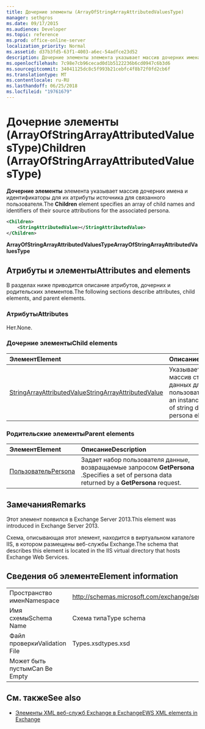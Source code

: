 ```yaml
---
title: Дочерние элементы (ArrayOfStringArrayAttributedValuesType)
manager: sethgros
ms.date: 09/17/2015
ms.audience: Developer
ms.topic: reference
ms.prod: office-online-server
localization_priority: Normal
ms.assetid: d37b3fd5-63f1-4003-a6ec-54adfce23d52
description: Дочерние элементы элемента указывает массив дочерних имена и идентификаторы для их атрибуты источника для связанного пользователя.
ms.openlocfilehash: 7c98e7cb96cecad0d1b5122236b6cd0947c6b3d6
ms.sourcegitcommit: 34041125dc8c5f993b21cebfc4f8b72f0fd2cb6f
ms.translationtype: MT
ms.contentlocale: ru-RU
ms.lasthandoff: 06/25/2018
ms.locfileid: "19761679"
---
```

# <a name="children-arrayofstringarrayattributedvaluestype"></a><span data-ttu-id="3f3a3-103">Дочерние элементы (ArrayOfStringArrayAttributedValuesType)</span><span class="sxs-lookup"><span data-stu-id="3f3a3-103">Children (ArrayOfStringArrayAttributedValuesType)</span></span>

<span data-ttu-id="3f3a3-104">**Дочерние элементы** элемента указывает массив дочерних имена и идентификаторы для их атрибуты источника для связанного пользователя.</span><span class="sxs-lookup"><span data-stu-id="3f3a3-104">The **Children** element specifies an array of child names and identifiers of their source attributions for the associated persona.</span></span> 
  
```XML
<Children>
    <StringAttributedValue></StringAttributedValue>
</Children>
```

 <span data-ttu-id="3f3a3-105">**ArrayOfStringArrayAttributedValuesType**</span><span class="sxs-lookup"><span data-stu-id="3f3a3-105">**ArrayOfStringArrayAttributedValuesType**</span></span>
## <a name="attributes-and-elements"></a><span data-ttu-id="3f3a3-106">Атрибуты и элементы</span><span class="sxs-lookup"><span data-stu-id="3f3a3-106">Attributes and elements</span></span>

<span data-ttu-id="3f3a3-107">В разделах ниже приводится описание атрибутов, дочерних и родительских элементов.</span><span class="sxs-lookup"><span data-stu-id="3f3a3-107">The following sections describe attributes, child elements, and parent elements.</span></span>
  
### <a name="attributes"></a><span data-ttu-id="3f3a3-108">Атрибуты</span><span class="sxs-lookup"><span data-stu-id="3f3a3-108">Attributes</span></span>

<span data-ttu-id="3f3a3-109">Нет.</span><span class="sxs-lookup"><span data-stu-id="3f3a3-109">None.</span></span>
  
### <a name="child-elements"></a><span data-ttu-id="3f3a3-110">Дочерние элементы</span><span class="sxs-lookup"><span data-stu-id="3f3a3-110">Child elements</span></span>

|<span data-ttu-id="3f3a3-111">**Элемент**</span><span class="sxs-lookup"><span data-stu-id="3f3a3-111">**Element**</span></span>|<span data-ttu-id="3f3a3-112">**Описание**</span><span class="sxs-lookup"><span data-stu-id="3f3a3-112">**Description**</span></span>|
|:-----|:-----|
|[<span data-ttu-id="3f3a3-113">StringArrayAttributedValue</span><span class="sxs-lookup"><span data-stu-id="3f3a3-113">StringArrayAttributedValue</span></span>](stringarrayattributedvalue.md) <br/> |<span data-ttu-id="3f3a3-114">Указывает экземпляр массив строковых данных для элемента пользователя.</span><span class="sxs-lookup"><span data-stu-id="3f3a3-114">Specifies an instance of an array of string data for a persona element.</span></span>  <br/> |
   
### <a name="parent-elements"></a><span data-ttu-id="3f3a3-115">Родительские элементы</span><span class="sxs-lookup"><span data-stu-id="3f3a3-115">Parent elements</span></span>

|<span data-ttu-id="3f3a3-116">**Элемент**</span><span class="sxs-lookup"><span data-stu-id="3f3a3-116">**Element**</span></span>|<span data-ttu-id="3f3a3-117">**Описание**</span><span class="sxs-lookup"><span data-stu-id="3f3a3-117">**Description**</span></span>|
|:-----|:-----|
|[<span data-ttu-id="3f3a3-118">Пользователь</span><span class="sxs-lookup"><span data-stu-id="3f3a3-118">Persona</span></span>](persona.md) <br/> |<span data-ttu-id="3f3a3-119">Задает набор пользователя данные, возвращаемые запросом **GetPersona** .</span><span class="sxs-lookup"><span data-stu-id="3f3a3-119">Specifies a set of persona data returned by a **GetPersona** request.</span></span>  <br/> |
   
## <a name="remarks"></a><span data-ttu-id="3f3a3-120">Замечания</span><span class="sxs-lookup"><span data-stu-id="3f3a3-120">Remarks</span></span>

<span data-ttu-id="3f3a3-121">Этот элемент появился в Exchange Server 2013.</span><span class="sxs-lookup"><span data-stu-id="3f3a3-121">This element was introduced in Exchange Server 2013.</span></span>
  
<span data-ttu-id="3f3a3-122">Схема, описывающая этот элемент, находится в виртуальном каталоге IIS, в котором размещены веб-службы Exchange.</span><span class="sxs-lookup"><span data-stu-id="3f3a3-122">The schema that describes this element is located in the IIS virtual directory that hosts Exchange Web Services.</span></span>
  
## <a name="element-information"></a><span data-ttu-id="3f3a3-123">Сведения об элементе</span><span class="sxs-lookup"><span data-stu-id="3f3a3-123">Element information</span></span>

|||
|:-----|:-----|
|<span data-ttu-id="3f3a3-124">Пространство имен</span><span class="sxs-lookup"><span data-stu-id="3f3a3-124">Namespace</span></span>  <br/> |http://schemas.microsoft.com/exchange/services/2006/types  <br/> |
|<span data-ttu-id="3f3a3-125">Имя схемы</span><span class="sxs-lookup"><span data-stu-id="3f3a3-125">Schema Name</span></span>  <br/> |<span data-ttu-id="3f3a3-126">Схема типа</span><span class="sxs-lookup"><span data-stu-id="3f3a3-126">Type schema</span></span>  <br/> |
|<span data-ttu-id="3f3a3-127">Файл проверки</span><span class="sxs-lookup"><span data-stu-id="3f3a3-127">Validation File</span></span>  <br/> |<span data-ttu-id="3f3a3-128">Types.xsd</span><span class="sxs-lookup"><span data-stu-id="3f3a3-128">types.xsd</span></span>  <br/> |
|<span data-ttu-id="3f3a3-129">Может быть пустым</span><span class="sxs-lookup"><span data-stu-id="3f3a3-129">Can Be Empty</span></span>  <br/> ||
   
## <a name="see-also"></a><span data-ttu-id="3f3a3-130">См. также</span><span class="sxs-lookup"><span data-stu-id="3f3a3-130">See also</span></span>



- [<span data-ttu-id="3f3a3-131">Элементы XML веб-служб Exchange в Exchange</span><span class="sxs-lookup"><span data-stu-id="3f3a3-131">EWS XML elements in Exchange</span></span>](ews-xml-elements-in-exchange.md)

